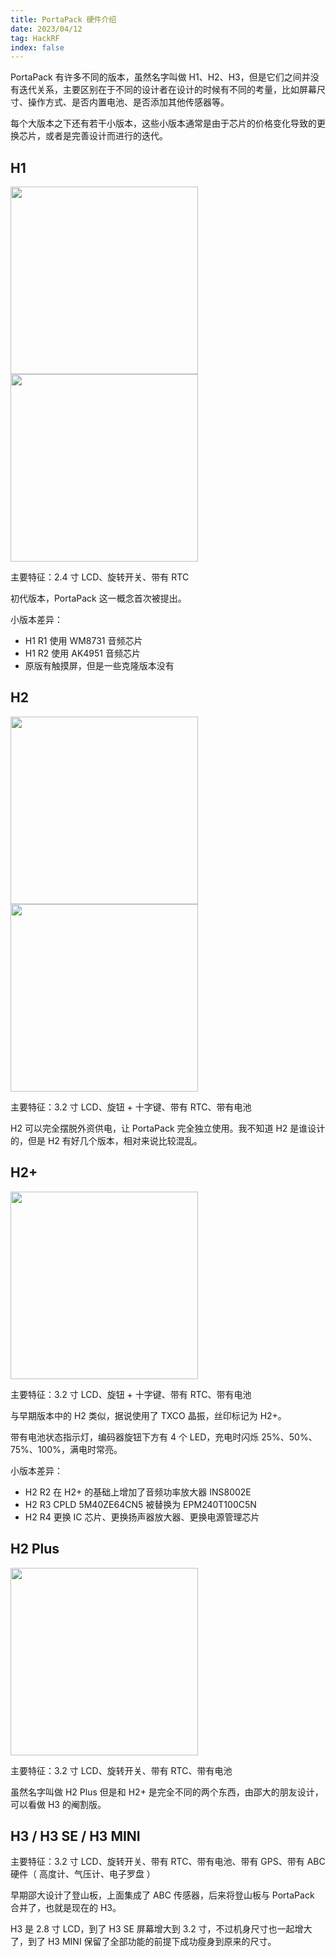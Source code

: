 ```yaml
---
title: PortaPack 硬件介绍
date: 2023/04/12
tag: HackRF
index: false
---
```


PortaPack 有许多不同的版本，虽然名字叫做 H1、H2、H3，但是它们之间并没有迭代关系，主要区别在于不同的设计者在设计的时候有不同的考量，比如屏幕尺寸、操作方式、是否内置电池、是否添加其他传感器等。

每个大版本之下还有若干小版本，这些小版本通常是由于芯片的价格变化导致的更换芯片，或者是完善设计而进行的迭代。

## H1

<img style="height:300px;display:inline-block;" src="/images/hackrf/portapack-h1-front.png" />
<img style="height:300px;display:inline-block;" src="/images/hackrf/portapack-h1-back.png" />

主要特征：2.4 寸 LCD、旋转开关、带有 RTC

初代版本，PortaPack 这一概念首次被提出。

小版本差异：
- H1 R1 使用 WM8731 音频芯片
- H1 R2 使用 AK4951 音频芯片
- 原版有触摸屏，但是一些克隆版本没有

## H2

<img style="height:300px;display:inline-block;" src="/images/hackrf/portapack-h2-front.png" />
<img style="height:300px;display:inline-block;" src="/images/hackrf/portapack-h2-back.png" />

主要特征：3.2 寸 LCD、旋钮 + 十字键、带有 RTC、带有电池

H2 可以完全摆脱外资供电，让 PortaPack 完全独立使用。我不知道 H2 是谁设计的，但是 H2 有好几个版本，相对来说比较混乱。

## H2+

<img style="height:300px;display:inline-block;" src="/images/hackrf/portapack-h2-R1.png" />

主要特征：3.2 寸 LCD、旋钮 + 十字键、带有 RTC、带有电池

与早期版本中的 H2 类似，据说使用了 TXCO 晶振，丝印标记为 H2+。

带有电池状态指示灯，编码器旋钮下方有 4 个 LED，充电时闪烁 25%、50%、75%、100%，满电时常亮。

小版本差异：
- H2 R2 在 H2+ 的基础上增加了音频功率放大器 INS8002E
- H2 R3 CPLD 5M40ZE64CN5 被替换为 EPM240T100C5N
- H2 R4 更换 IC 芯片、更换扬声器放大器、更换电源管理芯片

## H2 Plus

<img style="height:300px;display:inline-block;" src="/images/hackrf/portapack-h2-plus-front.png" />

主要特征：3.2 寸 LCD、旋转开关、带有 RTC、带有电池

虽然名字叫做 H2 Plus 但是和 H2+ 是完全不同的两个东西，由邵大的朋友设计，可以看做 H3 的阉割版。

## H3 / H3 SE / H3 MINI

主要特征：3.2 寸 LCD、旋转开关、带有 RTC、带有电池、带有 GPS、带有 ABC 硬件（ 高度计、气压计、电子罗盘 ）

早期邵大设计了登山板，上面集成了 ABC 传感器，后来将登山板与 PortaPack 合并了，也就是现在的 H3。

H3 是 2.8 寸 LCD，到了 H3 SE 屏幕增大到 3.2 寸，不过机身尺寸也一起增大了，到了 H3 MINI 保留了全部功能的前提下成功瘦身到原来的尺寸。
